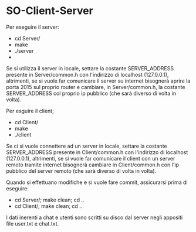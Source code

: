 # SO-Client-Server
Per eseguire il server:
  - cd Server/
  - make
  - ./server
  - 
Se si utilizza il server in locale, settare la costante SERVER_ADDRESS presente in Server/common.h con l'indirizzo di localhost (127.0.0.1), altrimenti, se si vuole far comunicare il server su internet bisognerà aprire la porta 2015 sul proprio router e cambiare, in Server/common.h, la costante SERVER_ADDRESS col proprio ip pubblico (che sarà diverso di volta in volta).

Per esguire il client;
  - cd Client/
  - make
  - ./client

Se ci si vuole connettere ad un server in locale, settare la costante SERVER_ADDRESS presente in Client/common.h con l'indirizzo di localhost (127.0.0.1), altrimenti, se si vuole far comunicare il client con un server remoto tramite internet bisognerà cambiare in Client/common.h con l'ip pubblico del server remoto (che sarà diverso di volta in volta).

Quando si effettuano modifiche e si vuole fare commit, assicurarsi prima di eseguire:
  - cd Server/; make clean; cd ..
  - cd Client/; make clean; cd ..

I dati inerenti a chat e utenti sono scritti su disco dal server negli appositi file user.txt e chat.txt.



